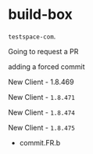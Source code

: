 # build-box

`testspace-com`. 

Going to request a PR

adding a forced commit

New Client - 1.8.469

New Client - `1.8.471`

New Client - `1.8.474`

New Client - `1.8.475`
* commit.FR.b
